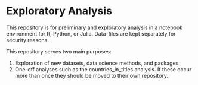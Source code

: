 # Exploratory Analysis

This repository is for preliminary and exploratory analysis in a notebook environment for R, Python, or Julia.
Data-files are kept separately for security reasons.

This repository serves two main purposes:

1. Exploration of new datasets, data science methods, and packages
2. One-off analyses such as the countries_in_titles analysis. If these occur more than once they should be moved to their own repository.
